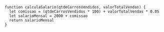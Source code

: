 <!-----------Exercicio de fixação de Javascript 1------------------>
```
function calculaSalario(qtdeCarrosVendidos, valorTotalVendas) {
  let comissao = (qtdeCarrosVendidos * 100) + valorTotalVendas * 0.05
  let salarioMensal = 2000 + comissao
  return salarioMensal
}
```